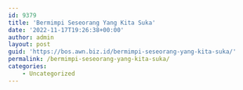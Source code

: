 ```yaml
---
id: 9379
title: 'Bermimpi Seseorang Yang Kita Suka'
date: '2022-11-17T19:26:38+00:00'
author: admin
layout: post
guid: 'https://bos.awn.biz.id/bermimpi-seseorang-yang-kita-suka/'
permalink: /bermimpi-seseorang-yang-kita-suka/
categories:
    - Uncategorized
---
```



